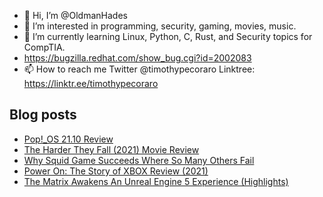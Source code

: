 - 👋 Hi, I’m @OldmanHades
- 👀 I’m interested in programming, security, gaming, movies, music.
- 🌱 I’m currently learning Linux, Python, C, Rust, and Security topics for CompTIA.
- https://bugzilla.redhat.com/show_bug.cgi?id=2002083
- 📫 How to reach me Twitter @timothypecoraro
Linktree: https://linktr.ee/timothypecoraro

## Blog posts
<!-- BLOG-POST-LIST:START -->
- [Pop!_OS 21.10 Review](https://medium.com/@timothypecoraro/pop-os-21-10-review-ce7c2dc4b66f?source=rss-5097f5c9b801------2)
- [The Harder They Fall &lpar;2021&rpar; Movie Review](https://medium.com/@timothypecoraro/the-harder-they-fall-2021-movie-review-89a5502b0da9?source=rss-5097f5c9b801------2)
- [Why Squid Game Succeeds Where So Many Others Fail](https://medium.com/@timothypecoraro/why-squid-game-succeeds-where-so-many-others-fail-bb00143ead37?source=rss-5097f5c9b801------2)
- [Power On: The Story of XBOX Review &lpar;2021&rpar;](https://medium.com/@timothypecoraro/power-on-the-story-of-xbox-review-2021-ea85a79aaece?source=rss-5097f5c9b801------2)
- [The Matrix Awakens An Unreal Engine 5 Experience &lpar;Highlights&rpar;](https://medium.com/@timothypecoraro/the-matrix-awakens-an-unreal-engine-5-experience-highlights-349a4988a44b?source=rss-5097f5c9b801------2)
<!-- BLOG-POST-LIST:END -->
